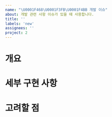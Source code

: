 ```yaml
---
name: "\U0001F468\U0001F3FB‍\U0001F4BB 개발 이슈"
about: 개발 관련 사항 이슈가 있을 때 사용합니다.
title: ''
labels: 'new'
assignees: ''
project: 2
---
```


# 개요

# 세부 구현 사항

# 고려할 점
